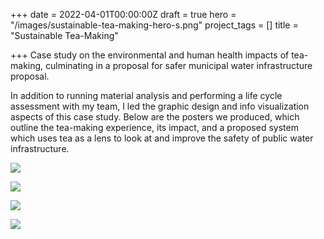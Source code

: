 +++
date = 2022-04-01T00:00:00Z
draft = true
hero = "/images/sustainable-tea-making-hero-s.png"
project_tags = []
title = "Sustainable Tea-Making"

+++
Case study on the environmental and human health impacts of tea-making, culminating in a proposal for safer municipal water infrastructure proposal.

In addition to running material analysis and performing a life cycle assessment with my team, I led the graphic design and info visualization aspects of this case study. Below are the posters we produced, which outline the tea-making experience, its impact, and a proposed system which uses tea as a lens to look at and improve the safety of public water infrastructure.

![](/images/sustainable-tea-experience.png)

![](/images/sustainable-tea-impact.png)

![](/images/sustainable-tea-design-a.png)

![](/images/sustainable-tea-design-b.png)